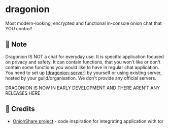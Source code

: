 # dragonion
Most modern-looking, encrypted and functional in-console onion chat that YOU control! 

## 📝 Note
Dragonion IS NOT a chat for everyday use. It is specific application focused on
privacy and safety. It can contain functions, that you won't like or don't contain 
some functions you would like to have in regular chat application. 
You need to set up [[dragonion-server]](https://github.com/BarsTiger/dragonion-server)
by yourself or using existing server, hosted by your guild/organisation. 
We don't provide any official servers.

DRAGONION IS NOW IN EARLY DEVELOPMENT AND THERE AREN'T ANY RELEASES HERE

## 📃 Credits
- [OnionShare project](https://github.com/onionshare) - code inspiration for integrating
application with tor
